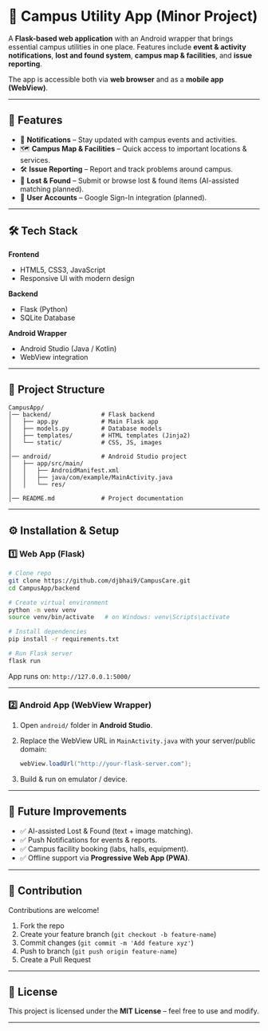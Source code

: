 # 📱 Campus Utility App (Minor Project)

A **Flask-based web application** with an Android wrapper that brings essential campus utilities in one place.
Features include **event & activity notifications**, **lost and found system**, **campus map & facilities**, and **issue reporting**.

The app is accessible both via **web browser** and as a **mobile app (WebView)**.

---

## 🚀 Features

* 📢 **Notifications** – Stay updated with campus events and activities.
* 🗺 **Campus Map & Facilities** – Quick access to important locations & services.
* 🛠 **Issue Reporting** – Report and track problems around campus.
* 🎒 **Lost & Found** – Submit or browse lost & found items (AI-assisted matching planned).
* 🔑 **User Accounts** – Google Sign-In integration (planned).

---

## 🛠️ Tech Stack

**Frontend**

* HTML5, CSS3, JavaScript
* Responsive UI with modern design

**Backend**

* Flask (Python)
* SQLite Database

**Android Wrapper**

* Android Studio (Java / Kotlin)
* WebView integration

---

## 📂 Project Structure

```
CampusApp/
│── backend/              # Flask backend
│   ├── app.py            # Main Flask app
│   ├── models.py         # Database models
│   ├── templates/        # HTML templates (Jinja2)
│   └── static/           # CSS, JS, images
│
│── android/              # Android Studio project
│   ├── app/src/main/
│   │   ├── AndroidManifest.xml
│   │   ├── java/com/example/MainActivity.java
│   │   └── res/
│
│── README.md             # Project documentation
```

---

## ⚙️ Installation & Setup

### 1️⃣ Web App (Flask)

```bash
# Clone repo
git clone https://github.com/djbhai9/CampusCare.git
cd CampusApp/backend

# Create virtual environment
python -m venv venv
source venv/bin/activate   # on Windows: venv\Scripts\activate

# Install dependencies
pip install -r requirements.txt

# Run Flask server
flask run
```

App runs on: `http://127.0.0.1:5000/`

---

### 2️⃣ Android App (WebView Wrapper)

1. Open `android/` folder in **Android Studio**.
2. Replace the WebView URL in `MainActivity.java` with your server/public domain:

   ```java
   webView.loadUrl("http://your-flask-server.com");
   ```
3. Build & run on emulator / device.

---

## 🔮 Future Improvements

* ✅ AI-assisted Lost & Found (text + image matching).
* ✅ Push Notifications for events & reports.
* ✅ Campus facility booking (labs, halls, equipment).
* ✅ Offline support via **Progressive Web App (PWA)**.

---

## 🤝 Contribution

Contributions are welcome!

1. Fork the repo
2. Create your feature branch (`git checkout -b feature-name`)
3. Commit changes (`git commit -m 'Add feature xyz'`)
4. Push to branch (`git push origin feature-name`)
5. Create a Pull Request

---

## 📜 License

This project is licensed under the **MIT License** – feel free to use and modify.

---



